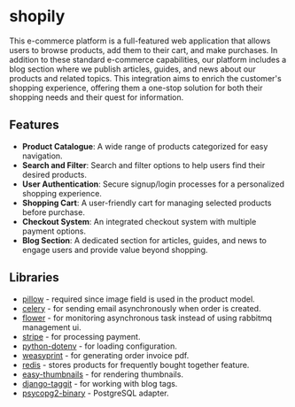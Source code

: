 # shopily

This e-commerce platform is a full-featured web application that allows users to browse products, add them to their cart, and make purchases. In addition to these standard e-commerce capabilities, our platform includes a blog section where we publish articles, guides, and news about our products and related topics. This integration aims to enrich the customer's shopping experience, offering them a one-stop solution for both their shopping needs and their quest for information.

## Features

- **Product Catalogue**: A wide range of products categorized for easy navigation.
- **Search and Filter**: Search and filter options to help users find their desired products.
- **User Authentication**: Secure signup/login processes for a personalized shopping experience.
- **Shopping Cart**: A user-friendly cart for managing selected products before purchase.
- **Checkout System**: An integrated checkout system with multiple payment options.
- **Blog Section**: A dedicated section for articles, guides, and news to engage users and provide value beyond shopping.

## Libraries

- [pillow](https://python-pillow.org/) - required since image field is used in the product model.
- [celery](https://docs.celeryq.dev/en/stable/getting-started/first-steps-with-celery.html) - for sending email asynchronously when order is created.
- [flower](https://flower.readthedocs.io/en/latest/) - for monitoring asynchronous task instead of using rabbitmq management ui.
- [stripe](https://github.com/stripe/stripe-python) - for processing payment.
- [python-dotenv](https://github.com/theskumar/python-dotenv) - for loading configuration.
- [weasyprint](https://doc.courtbouillon.org/weasyprint/stable/first_steps.html) - for generating order invoice pdf.
- [redis](https://github.com/redis/redis-py) - stores products for frequently bought together feature.
- [easy-thumbnails](https://github.com/SmileyChris/easy-thumbnails) - for rendering thumbnails.
- [django-taggit](https://github.com/jazzband/django-taggit) - for working with blog tags.
- [psycopg2-binary](https://pypi.org/project/psycopg2-binary/) - PostgreSQL adapter.

